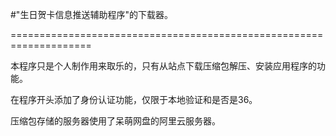 #"生日贺卡信息推送辅助程序"的下载器。

====================================================================

本程序只是个人制作用来取乐的，只有从站点下载压缩包解压、安装应用程序的功能。

在程序开头添加了身份认证功能，仅限于本地验证和是否是36。



压缩包存储的服务器使用了呆萌网盘的阿里云服务器。
